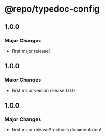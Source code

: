 # @repo/typedoc-config

## 1.0.0

### Major Changes

- First major release!

## 1.0.0

### Major Changes

- First major version release 1.0.0

## 1.0.0

### Major Changes

- First major release!! Includes documentation!
